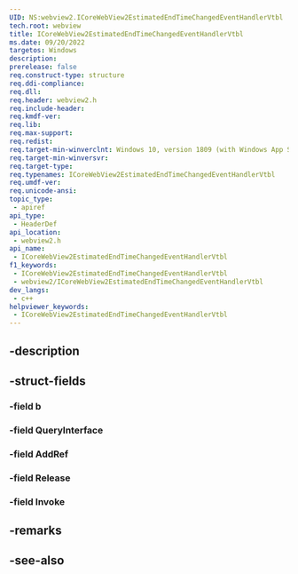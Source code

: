 ```yaml
---
UID: NS:webview2.ICoreWebView2EstimatedEndTimeChangedEventHandlerVtbl
tech.root: webview
title: ICoreWebView2EstimatedEndTimeChangedEventHandlerVtbl
ms.date: 09/20/2022
targetos: Windows
description: 
prerelease: false
req.construct-type: structure
req.ddi-compliance: 
req.dll: 
req.header: webview2.h
req.include-header: 
req.kmdf-ver: 
req.lib: 
req.max-support: 
req.redist: 
req.target-min-winverclnt: Windows 10, version 1809 (with Windows App SDK 1.1 or later)
req.target-min-winversvr: 
req.target-type: 
req.typenames: ICoreWebView2EstimatedEndTimeChangedEventHandlerVtbl
req.umdf-ver: 
req.unicode-ansi: 
topic_type:
 - apiref
api_type:
 - HeaderDef
api_location:
 - webview2.h
api_name:
 - ICoreWebView2EstimatedEndTimeChangedEventHandlerVtbl
f1_keywords:
 - ICoreWebView2EstimatedEndTimeChangedEventHandlerVtbl
 - webview2/ICoreWebView2EstimatedEndTimeChangedEventHandlerVtbl
dev_langs:
 - c++
helpviewer_keywords:
 - ICoreWebView2EstimatedEndTimeChangedEventHandlerVtbl
---
```


## -description

## -struct-fields

### -field b

### -field QueryInterface

### -field AddRef

### -field Release

### -field Invoke

## -remarks

## -see-also

